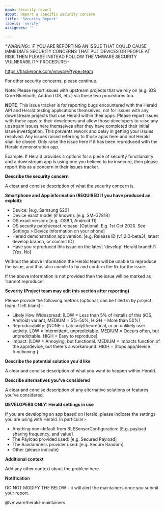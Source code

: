 ```yaml
---
name: Security report
about: Report a specific security concern
title: 'Security Report'
labels: 'verify'
assignees: ''

---
```


**WARNING*:: IF YOU ARE REPORTING AN ISSUE THAT COULD CAUSE
IMMEDIATE SECURITY CONCERNS THAT PUT DEVICES OR PEOPLE AT RISK THEN
PLEASE INSTEAD FOLLOW THE VMWARE SECURITY VULNERABILITY PROCEDURE:-

https://hackerone.com/vmware?type=team

For other security concerns, please continue.

Note: Please report issues with upstream projects that we rely on (e.g. iOS Core Bluetooth, Android OS, etc.) via these two procedures too.

**NOTE**: This issue tracker is for reporting bugs encountered with the
Herald API and Herald testing applications themselves, not for issues with any downstream
projects that use Herald within their apps. Please report issues with those apps to their
developers and allow those developers to raise any upstream issues
here themselves after they have completed their initial issue investigation. This prevents
rework and delay in getting your issues resolved. Any issues
raised referring to those apps here and not Herald shall be closed. Only raise the issue here if it
has been reproduced with the Herald demonstration app.

Example: If Herald provides 4 options for a piece of security functionality and a downstream app
is using one you believe to be insecure, then please report this as a concern in their issues tracker.

**Describe the security concern**

A clear and concise description of what the security concern is.

**Smartphone and App information (REQUIRED if you have produced an exploit):**

- Device: [e.g. Samsung S20]
- Device exact model (if known): [e.g. SM-G781B] 
- OS exact version: [e.g. iOS8.1, Android 11]
- OS security patch/exact release: [Optional. E.g. 1st Oct 2020. See Settings > Device Information on your phone]
- Herald demonstration app version: [e.g. Release ID (v1.2.0-beta3), latest develop branch, or commit ID]
- Have you reproduced this issue on the latest 'develop' Herald branch?: [Yes, No]

Without the above information the Herald team will be unable to reproduce 
the issue, and thus also unable to fix and confirm the fix for the issue.

If the above information is not provided then the issue will be marked
as 'cannot reproduce'.

**Severity (Project team may edit this section after reporting)**

Please provide the following metrics (optional, can be filled in by project team if left blank):-

- Likely How Widespread: [LOW = Less than 5% of installs of this (iOS, Android) variant, MEDIUM = 5%-50%, HIGH = More than 50%]
- Reproducability: [NONE = Lab only/theoretical, or an unlikely user activity. LOW = Intermittent, unpredictable. MEDIUM = Occurs often, but unpredictable. HIGH = Easy to reproduce]
- Impact: [LOW = Annoying, but functional. MEDIUM = Impacts function of the app/device, but there's a workaround. HIGH = Stops app/device functioning.]

**Describe the potential solution you'd like**

A clear and concise description of what you want to happen within Herald.

**Describe alternatives you've considered**

A clear and concise description of any alternative solutions or features you've considered.

**DEVELOPERS ONLY: Herald settings in use**

If you are developing an app based on Herald, please indicate the settings you are using
with Herald. In particular:-

- Anything non-default from BLESensorConfiguration: [E.g. payload sharing frequency, and value]
- The Payload provided used: [e.g. Secured Payload]
- The Randomness provider used: [e.g. Secure Random]
- Other (please indicate)

**Additional context**

Add any other context about the problem here.

**Notification**

DO NOT MODIFY THE BELOW - it will alert the maintainers once you submit your report.

@vmware/herald-maintainers

